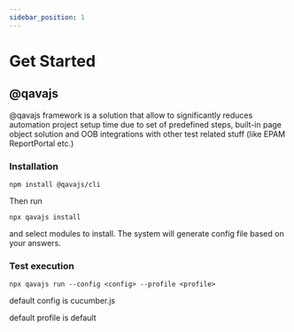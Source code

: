 ```yaml
---
sidebar_position: 1
---
```


# Get Started

## @qavajs

@qavajs framework is a solution that allow to significantly reduces automation project setup time due to set of predefined steps, built-in page object solution and OOB integrations with other test related stuff (like EPAM ReportPortal etc.)

### Installation
`npm install @qavajs/cli`

Then run

`npx qavajs install`

and select modules to install. The system will generate config file based on your answers.

### Test execution
`npx qavajs run --config <config> --profile <profile>`

default config is cucumber.js

default profile is default
